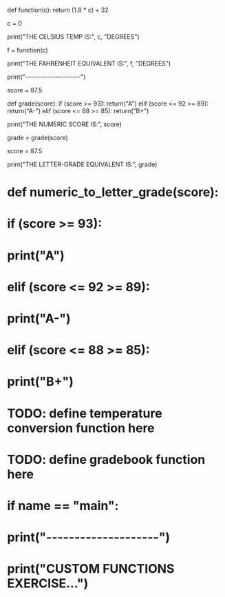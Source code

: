 

def function(c):
    return (1.8 * c) + 32


c = 0

print("THE CELSIUS TEMP IS:", c, "DEGREES")

f = function(c)

print("THE FAHRENHEIT EQUIVALENT IS:", f, "DEGREES")


print("--------------------")


score = 87.5


def grade(score):
    if (score >= 93):
        return("A")
    elif (score <= 92 >= 89):
        return("A-")
    elif (score <= 88 >= 85):
        return("B+")


print("THE NUMERIC SCORE IS:", score)


grade = grade(score)

score = 87.5


print("THE LETTER-GRADE EQUIVALENT IS:", grade)


# def numeric_to_letter_grade(score):
#     if (score >= 93):
#         print("A")
#     elif (score <= 92 >= 89):
#         print("A-")
#     elif (score <= 88 >= 85):
#         print("B+")


# TODO: define temperature conversion function here

# TODO: define gradebook function here

# if __name__ == "__main__":

#     print("--------------------")
#     print("CUSTOM FUNCTIONS EXERCISE...")

